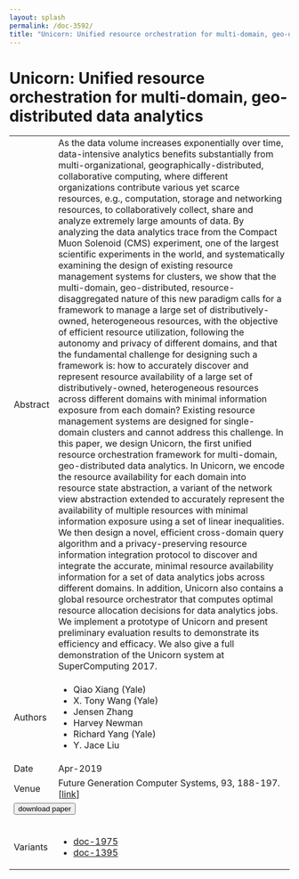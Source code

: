 ```yaml
---
layout: splash
permalink: /doc-3592/
title: "Unicorn: Unified resource orchestration for multi-domain, geo-distributed data analytics"
---
```


# Unicorn: Unified resource orchestration for multi-domain, geo-distributed data analytics

<table>
    <tbody>
    <tr>
        <td>Abstract</td>
        <td>As the data volume increases exponentially over time, data-intensive analytics benefits substantially from multi-organizational, geographically-distributed, collaborative computing, where different organizations contribute various yet scarce resources, e.g., computation, storage and networking resources, to collaboratively collect, share and analyze extremely large amounts of data. By analyzing the data analytics trace from the Compact Muon Solenoid (CMS) experiment, one of the largest scientific experiments in the world, and systematically examining the design of existing resource management systems for clusters, we show that the multi-domain, geo-distributed, resource-disaggregated nature of this new paradigm calls for a framework to manage a large set of distributively-owned, heterogeneous resources, with the objective of efficient resource utilization, following the autonomy and privacy of different domains, and that the fundamental challenge for designing such a framework is: how to accurately discover and represent resource availability of a large set of distributively-owned, heterogeneous resources across different domains with minimal information exposure from each domain? Existing resource management systems are designed for single-domain clusters and cannot address this challenge. In this paper, we design Unicorn, the first unified resource orchestration framework for multi-domain, geo-distributed data analytics. In Unicorn, we encode the resource availability for each domain into resource state abstraction, a variant of the network view abstraction extended to accurately represent the availability of multiple resources with minimal information exposure using a set of linear inequalities. We then design a novel, efficient cross-domain query algorithm and a privacy-preserving resource information integration protocol to discover and integrate the accurate, minimal resource availability information for a set of data analytics jobs across different domains. In addition, Unicorn also contains a global resource orchestrator that computes optimal resource allocation decisions for data analytics jobs. We implement a prototype of Unicorn and present preliminary evaluation results to demonstrate its efficiency and efficacy. We also give a full demonstration of the Unicorn system at SuperComputing 2017.</td>
    </tr>
    <tr>
        <td>Authors</td>
        <td>
            <ul>
                <li>Qiao Xiang (Yale)</li>
                <li>X. Tony Wang (Yale)</li>
                <li>Jensen Zhang</li>
                <li>Harvey Newman</li>
                <li>Richard Yang (Yale)</li>
                <li>Y. Jace Liu</li>
            </ul>
        </td>
    </tr>
    <tr>
        <td>Date</td>
        <td>Apr-2019</td>
    </tr>
    <tr>
        <td>Venue</td>
        <td>Future Generation Computer Systems, 93, 188-197. [<a href="https://www.sciencedirect.com/science/article/pii/S0167739X18302413">link</a>]</td>
    </tr>
        <tr>
            <td colspan="2">
                <form method="get" action="https://www.sciencedirect.com/science/article/pii/S0167739X18302413">
                    <button type="submit">download paper</button>
                </form>
            </td>
        </tr>
        <tr>
            <td>Variants</td>
            <td>
                <ul>
                    <li><a href="\doc-1975\">doc-1975</a></li>
                    <li><a href="\doc-1395\">doc-1395</a></li>
                </ul>
            </td>
        </tr>
    </tbody>
</table>

